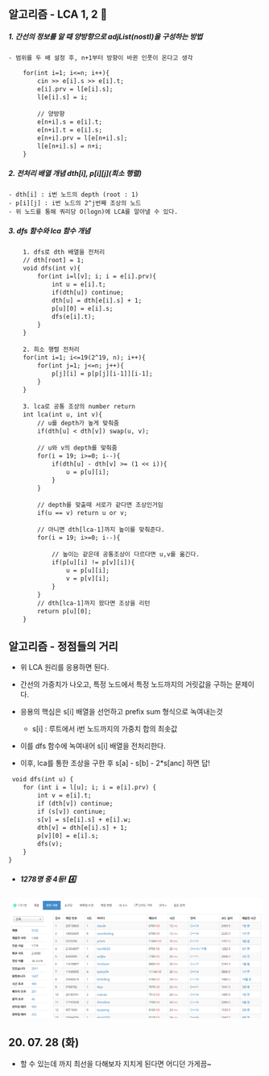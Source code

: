 ## 알고리즘 - LCA 1, 2 :evergreen_tree: 

 ##### 1. 간선의 정보를 알 때 양방향으로 adjList(nostl)을 구성하는 방법
    - 범위를 두 배 설정 후, n+1부터 방향이 바뀐 인풋이 온다고 생각
```
    for(int i=1; i<=n; i++){
        cin >> e[i].s >> e[i].t;
        e[i].prv = l[e[i].s];
        l[e[i].s] = i;

        // 양방향
        e[n+i].s = e[i].t;
        e[n+i].t = e[i].s;
        e[n+i].prv = l[e[n+i].s];
        l[e[n+i].s] = n+i;
    }
```

 ##### 2. 전처리 배열 개념 dth[i], p[i][j](희소 행렬)

    - dth[i] : i번 노드의 depth (root : 1)
    - p[i][j] : i번 노드의 2^j번째 조상의 노드
    - 위 노드를 통해 쿼리당 O(logn)에 LCA를 알아낼 수 있다.


 ##### 3. dfs 함수와 lca 함수 개념

```
    1. dfs로 dth 배열을 전처리
    // dth[root] = 1;
    void dfs(int v){
        for(int i=l[v]; i; i = e[i].prv){
            int u = e[i].t;
            if(dth[u]) continue;
            dth[u] = dth[e[i].s] + 1;
            p[u][0] = e[i].s;
            dfs(e[i].t);
        }
    }

    2. 희소 행렬 전처리
    for(int i=1; i<=19(2^19, n); i++){
        for(int j=1; j<=n; j++){
            p[j][i] = p[p[j][i-1]][i-1];
        }
    }

    3. lca로 공통 조상의 number return
    int lca(int u, int v){
        // u를 depth가 높게 맞춰줌
        if(dth[u] < dth[v]) swap(u, v);

        // u와 v의 depth를 맞춰줌
        for(i = 19; i>=0; i--){
            if(dth[u] - dth[v] >= (1 << i)){
                u = p[u][i];
            }
        }

        // depth를 맞출때 서로가 같다면 조상인거임
        if(u == v) return u or v;
        
        // 아니면 dth[lca-1]까지 높이를 맞춰준다.
        for(i = 19; i>=0; i--){

            // 높이는 같은데 공통조상이 다르다면 u,v를 옮긴다.
            if(p[u][i] != p[v][i]){
                u = p[u][i];
                v = p[v][i];
            }
        }
        // dth[lca-1]까지 왔다면 조상을 리턴
        return p[u][0];
    }
```

## 알고리즘 - 정점들의 거리

 - 위 LCA 원리를 응용하면 된다.

 - 간선의 가중치가 나오고, 특정 노드에서 특정 노드까지의 거릿값을 구하는 문제이다.

 - 응용의 핵심은 s[i] 배열을 선언하고 prefix sum 형식으로 녹여내는것
    + s[i] : 루트에서 i번 노드까지의 가중치 합의 최솟값

 - 이를 dfs 함수에 녹여내어 s[i] 배열을 전처리한다.

 - 이후, lca를 통한 조상을 구한 후 s[a] - s[b] - 2*s[anc] 하면 답!

```
 void dfs(int u) {
	for (int i = l[u]; i; i = e[i].prv) {
		int v = e[i].t;
		if (dth[v]) continue;
		if (s[v]) continue;
		s[v] = s[e[i].s] + e[i].w;
		dth[v] = dth[e[i].s] + 1;
		p[v][0] = e[i].s;
		dfs(v);
	}
}
```
 - ##### 1278명 중 4등! :four:

 ![Alt text](./img/img_200728.png)
 
## 20. 07. 28 (화)
 - 할 수 있는데 까지 최선을 다해보자 지치게 된다면 어디던 가게끔~